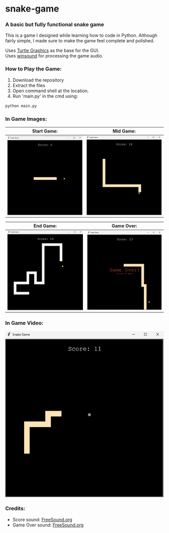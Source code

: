 # snake-game
 ### A basic but fully functional snake game
 
 This is a game I designed while learning how to code in Python. Although fairly simple, I made sure to make the game feel complete and polished.
 
 Uses [Turtle Graphics](https://docs.python.org/3/library/turtle.html#module-turtle) as the base for the GUI.
 <br>
 Uses [winsound](https://docs.python.org/3/library/winsound.html?highlight=winsound#module-winsound) for processing the game audio.

### How to Play the Game:
1. Download the repository
2. Extract the files
3. Open command shell at the location.
4. Run 'main.py' in the cmd using: <br>

```python
python main.py
```
 ### In Game Images:
 | Start Game: | Mid Game: |
 | ----------- | --------- |
 | ![Start Game](./img/begin_game.png) | ![Mid Game](./img/mid_game.png) |

| End Game: | Game Over: |
| --------- | ---------- |
| ![End Game](./img/end_game.png) | ![Game Over](./img/game_over.png) |

### In Game Video:
![Game Play](./img/game_play.gif)

### Credits:
* Score sound: [FreeSound.org](https://freesound.org/people/MATRIXXX_/sounds/443258/)
* Game Over sound: [FreeSound.org](https://freesound.org/people/EVRetro/sounds/533034/)
